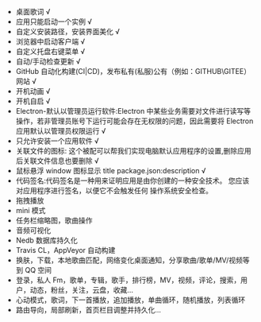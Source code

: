 - 桌面歌词 √
- 应用只能启动一个实例 √
- 自定义安装路径，安装界面美化 √
- 浏览器中启动客户端 √
- 自定义托盘右键菜单 √
- 自动/手动检查更新 √
- GitHub 自动化构建(CI|CD)，发布私有(私服)公有（例如：GITHUB\GITEE）网站 √
- 开机动画 √
- 开机自启 √
- Electron-默认以管理员运行软件:Electron 中某些业务需要对文件进行读写等操作，若非管理员账号下运行可能会存在无权限的问题，因此需要将 Electron 应用默认以管理员权限运行 √
- 只允许安装一个应用软件 √
- 关联文件的图标: 这个被配可以帮我们实现电脑默认应用程序的设置,删除应用后关联文件信息也要删除 √
- 鼠标悬浮 window 图标显示 title package.json:description √
- 代码签名:代码签名是一种用来证明应用是由你创建的一种安全技术。 您应该对应用程序进行签名，以便它不会触发任何 操作系统安全检查。
- 拖拽播放
- mini 模式
- 任务栏缩略图，歌曲操作
- 音频可视化
- Nedb 数据库持久化
- Travis CL，AppVeyor 自动构建
- 换肤，下载，本地歌曲匹配，网络变化桌面通知，分享歌曲/歌单/MV/视频等到 QQ 空间
- 登录，私人 Fm，歌单，专辑，歌手，排行榜，MV，视频，评论，搜索，用户，动态，粉丝，关注，云盘，收藏...
- 心动模式，歌词，下一首播放，追加播放，单曲循环，随机播放，列表循环
- 路由导向，局部刷新，首页栏目调整并持久化...
